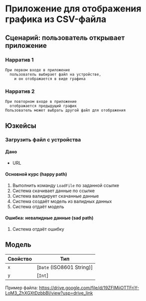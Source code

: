 # Приложение для отображения графика из CSV-файла

## Сценарий: пользователь открывает приложение

### Нарратив 1

```
При первом входе в приложение
  пользователь выбирает файл на устройстве,
    и он отображается в виде графика
```

### Нарратив 2

```
При повторном входе в приложение
  отображается предыдущий график
Пользователь может выбрать другой файл для отображения
```

## Юзкейсы

### Загрузить файл с устройства

#### Дано
- URL

#### Основной курс (happy path)
1. Выполнить команду `LoadFile` по заданной ссылке
2. Система скачивает данные по ссылке
3. Система валидирует скачанные данные
4. Система создаёт модель из валидных данных
5. Система отдаёт модель

#### Ошибка: невалидные данные (sad path)
1. Система отдаёт ошибку

## Модель
| Свойство      | Тип                       |
|---------------|---------------------------|
| `x`           | [`Date` (ISO8601 String)] |
| `y`           | [`Int`]                   |

Пример файла: https://drive.google.com/file/d/19ZFIMiiOTTFrjY-LoM3_ZhXGXtDzbbBl/view?usp=drive_link 
